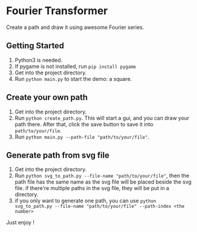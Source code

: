 # Fourier Transformer

Create a path and draw it using awesome Fourier series.

## Getting Started
1. Python3 is needed.
2. If pygame is not installed, run `pip install pygame`
3. Get into the project directory.
4. Run `python main.py` to start the demo: a square.

## Create your own path
1. Get into the project directory.
2. Run `python create_path.py`. This will start a gui, and you can draw your path there.
   After that, click the save button to save it into `path/to/your/file`.
3. Run `python main.py --path-file "path/to/your/file"`.

## Generate path from svg file
1. Get into the project directory.
2. Run `python svg_to_path.py --file-name "path/to/your/file"`, then the path file has the same name as the svg file will be placed beside the svg file. if there're multiple paths in the svg file, they will be put in a directory.
3. if you only want to generate one path, you can use `python svg_to_path.py --file-name "path/to/your/file" --path-index <the number>`

Just enjoy !